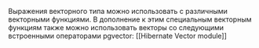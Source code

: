 Выражения векторного типа можно использовать с различными векторными функциями.
В дополнение к этим специальным векторным функциям также можно использовать векторы со следующими встроенными операторами pgvector:
[[Hibernate Vector module]]